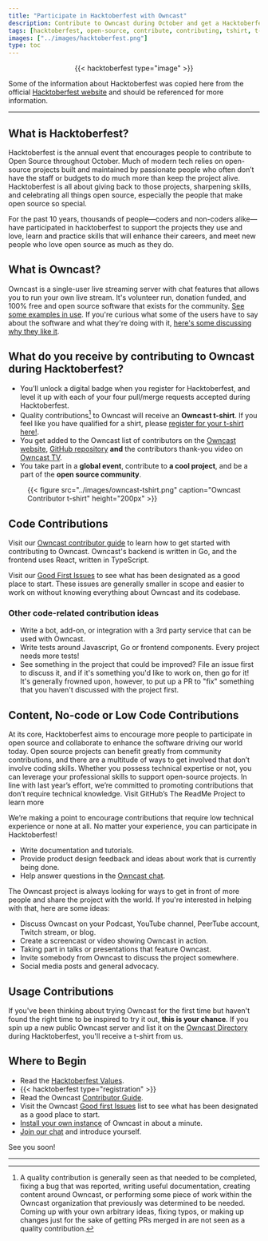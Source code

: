 ```yaml
---
title: "Participate in Hacktoberfest with Owncast"
description: Contribute to Owncast during October and get a Hacktoberfest and Owncast t-shirt!
tags: [hacktoberfest, open-source, contribute, contributing, tshirt, t-shirt]
images: ["../images/hacktoberfest.png"]
type: toc
---
```


<center>
    {{< hacktoberfest type="image" >}}
</center>

Some of the information about Hacktoberfest was copied here from the official [Hacktoberfest website](https://hacktoberfest.com/participation/) and should be referenced for more information.

---

## What is Hacktoberfest?

Hacktoberfest is the annual event that encourages people to contribute to Open Source throughout October. Much of modern tech relies on open-source projects built and maintained by passionate people who often don’t have the staff or budgets to do much more than keep the project alive. Hacktoberfest is all about giving back to those projects, sharpening skills, and celebrating all things open source, especially the people that make open source so special.

For the past 10 years, thousands of people—coders and non-coders alike—have participated in hacktoberfest to support the projects they use and love, learn and practice skills that will enhance their careers, and meet new people who love open source as much as they do.

## What is Owncast?

Owncast is a single-user live streaming server with chat features that allows you to run your own live stream. It's volunteer run, donation funded, and 100% free and open source software that exists for the community. [See some examples in use](https://directory.owncast.online). If you're curious what some of the users have to say about the software and what they're doing with it, [here's some discussing why they like it](https://videos.owncast.online/v/GbUWuPQzFvN88SGuihfrS9).

## What do you receive by contributing to Owncast during Hacktoberfest?

- You’ll unlock a digital badge when you register for Hacktoberfest, and level it up with each of your four pull/merge requests accepted during Hacktoberfest.
- Quality contributions[^1] to Owncast will receive an **Owncast t-shirt**. If you feel like you have qualified for a shirt, please [register for your t-shirt here!](https://gabekangas.typeform.com/to/Wfx9UHVZ).
- You get added to the Owncast list of contributors on the [Owncast website](https://owncast.online), [GitHub repository](https://github.com/owncast/owncast) **and** the contributors thank-you video on [Owncast TV](https://watch.owncast.online).
- You take part in a **global event**, contribute to **a cool project**, and be a part of the **open source community**.

<div style="display: flex; flex-direction: row; justify-content: center">
    {{< figure src="../images/owncast-tshirt.png" caption="Owncast<br/>Contributor t-shirt" height="200px" >}}
</div>

## Code Contributions

Visit our [Owncast contributor guide](https://owncast.online/contribute/) to learn how to get started with contributing to Owncast.
Owncast's backend is written in Go, and the frontend uses React, written in TypeScript.

Visit our [Good First Issues](https://github.com/owncast/owncast/issues?q=is%3Aissue+is%3Aopen+label%3A%22good+first+issue%22) to see what has been designated as a good place to start. These issues are generally smaller in scope and easier to work on without knowing everything about Owncast and its codebase.

### Other code-related contribution ideas

- Write a bot, add-on, or integration with a 3rd party service that can be used with Owncast.
- Write tests around Javascript, Go or frontend components. Every project needs more tests!
- See something in the project that could be improved? File an issue first to discuss it, and if it's something you'd like to work on, then go for it! It's generally frowned upon, however, to put up a PR to "fix" something that you haven't discussed with the project first.

## Content, No-code or Low Code Contributions

At its core, Hacktoberfest aims to encourage more people to participate in open source and collaborate to enhance the software driving our world today. Open source projects can benefit greatly from community contributions, and there are a multitude of ways to get involved that don’t involve coding skills. Whether you possess technical expertise or not, you can leverage your professional skills to support open-source projects. In line with last year’s effort, we’re committed to promoting contributions that don’t require technical knowledge. Visit GitHub’s The ReadMe Project to learn more

We’re making a point to encourage contributions that require low technical experience or none at all. No matter your experience, you can participate in Hacktoberfest!

- Write documentation and tutorials.
- Provide product design feedback and ideas about work that is currently being done.
- Help answer questions in the [Owncast chat](https://owncast.rocket.chat).

The Owncast project is always looking for ways to get in front of more people and share the project with the world. If you're interested in helping with that, here are some ideas:

- Discuss Owncast on your Podcast, YouTube channel, PeerTube account, Twitch stream, or blog.
- Create a screencast or video showing Owncast in action.
- Taking part in talks or presentations that feature Owncast.
- Invite somebody from Owncast to discuss the project somewhere.
- Social media posts and general advocacy.

## Usage Contributions

If you've been thinking about trying Owncast for the first time but haven't found the right time to be inspired to try it out, **this is your chance**. If you spin up a new public Owncast server and list it on the [Owncast Directory](https://owncast.online/directory) during Hacktoberfest, you'll receive a t-shirt from us.

## Where to Begin

- Read the [Hacktoberfest Values](https://hacktoberfest.com/participation/#values).
- {{< hacktoberfest type="registration" >}}
- Read the Owncast [Contributor Guide](https://owncast.online/contribute/).
- Visit the Owncast [Good first Issues](https://github.com/owncast/owncast/issues?q=is%3Aissue+is%3Aopen+label%3A%22good+first+issue%22) list to see what has been designated as a good place to start.
- [Install your own instance](/quickstart) of Owncast in about a minute.
- [Join our chat](https://owncast.rocket.chat) and introduce yourself.

See you soon!

---

[^1]: A quality contribution is generally seen as that needed to be completed, fixing a bug that was reported, writing useful documentation, creating content around Owncast, or performing some piece of work within the Owncast organization that previously was determined to be needed. Coming up with your own arbitrary ideas, fixing typos, or making up changes just for the sake of getting PRs merged in are not seen as a quality contribution.
